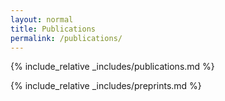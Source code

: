 ```yaml
---
layout: normal
title: Publications
permalink: /publications/
---
```


{% include_relative _includes/publications.md %}

{% include_relative _includes/preprints.md %}
